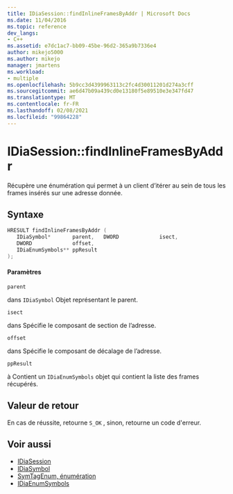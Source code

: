```yaml
---
title: IDiaSession::findInlineFramesByAddr | Microsoft Docs
ms.date: 11/04/2016
ms.topic: reference
dev_langs:
- C++
ms.assetid: e7dc1ac7-bb09-45be-96d2-365a9b7336e4
author: mikejo5000
ms.author: mikejo
manager: jmartens
ms.workload:
- multiple
ms.openlocfilehash: 5b9cc3d4399963113c2fc4d30011201d274a3cff
ms.sourcegitcommit: ae6d47b09a439cd0e13180f5e89510e3e347fd47
ms.translationtype: MT
ms.contentlocale: fr-FR
ms.lasthandoff: 02/08/2021
ms.locfileid: "99864228"
---
```

# <a name="idiasessionfindinlineframesbyaddr"></a>IDiaSession::findInlineFramesByAddr
Récupère une énumération qui permet à un client d’itérer au sein de tous les frames insérés sur une adresse donnée.

## <a name="syntax"></a>Syntaxe

```C++
HRESULT findInlineFramesByAddr ( 
   IDiaSymbol*       parent,   DWORD             isect,
   DWORD             offset,
   IDiaEnumSymbols** ppResult
);
```

#### <a name="parameters"></a>Paramètres
 `parent`

dans `IDiaSymbol` Objet représentant le parent.

 `isect`

dans Spécifie le composant de section de l’adresse.

 `offset`

dans Spécifie le composant de décalage de l’adresse.

 `ppResult`

à Contient un `IDiaEnumSymbols` objet qui contient la liste des frames récupérés.

## <a name="return-value"></a>Valeur de retour
 En cas de réussite, retourne `S_OK` , sinon, retourne un code d'erreur.

## <a name="see-also"></a>Voir aussi
- [IDiaSession](../../debugger/debug-interface-access/idiasession.md)
- [IDiaSymbol](../../debugger/debug-interface-access/idiasymbol.md)
- [SymTagEnum, énumération](../../debugger/debug-interface-access/symtagenum.md)
- [IDiaEnumSymbols](../../debugger/debug-interface-access/idiaenumsymbols.md)